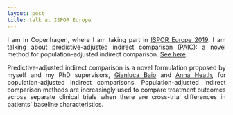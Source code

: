 ```yaml
---
layout: post
title: talk at ISPOR Europe
---
```


<p align="justify">I am in Copenhagen, where I am taking part in <a href="https://www.ispor.org/conferences-education/conferences/upcoming-conferences/ispor-europe-2019">ISPOR 
Europe 2019</a>. I am talking about predictive-adjusted indirect comparison 
(PAIC): a novel method for population-adjusted indirect
comparison. <a href="https://remiroazocar.github.io/PAIC_ISPOR_EUROPE.pdf">See here</a>. 
  
<p align="justify">Predictive-adjusted indirect comparison is a novel formulation proposed by myself and my PhD supervisors,
<a href="http://statistica.it/gianluca/">Gianluca Baio</a> and <a href="https://sites.google.com/site/annaheathstats/">Anna Heath</a>, 
for population-adjusted indirect comparisons. Population-adjusted indirect comparison methods are increasingly used to compare treatment 
outcomes across separate clinical trials when there are cross-trial differences in patients' baseline characteristics. </p>
